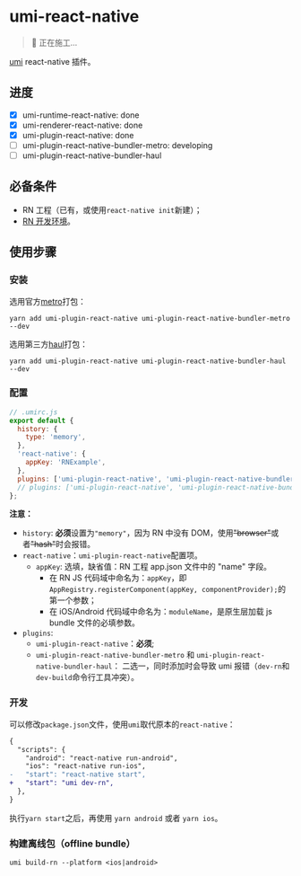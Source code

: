 # umi-react-native

> 👷 正在施工...

[umi](https://umijs.org/) react-native 插件。

## 进度

- [x] umi-runtime-react-native: done
- [x] umi-renderer-react-native: done
- [x] umi-plugin-react-native: done
- [ ] umi-plugin-react-native-bundler-metro: developing
- [ ] umi-plugin-react-native-bundler-haul

## 必备条件

- RN 工程（已有，或使用`react-native init`新建）；
- [RN 开发环境](https://reactnative.dev/docs/environment-setup)。

## 使用步骤

### 安装

选用官方[metro](https://facebook.github.io/metro/)打包：

```npm
yarn add umi-plugin-react-native umi-plugin-react-native-bundler-metro  --dev
```

选用第三方[haul](https://github.com/callstack/haul)打包：

```npm
yarn add umi-plugin-react-native umi-plugin-react-native-bundler-haul  --dev
```

### 配置

```javascript
// .umirc.js
export default {
  history: {
    type: 'memory',
  },
  'react-native': {
    appKey: 'RNExample',
  },
  plugins: ['umi-plugin-react-native', 'umi-plugin-react-native-bundler-metro'],
  // plugins: ['umi-plugin-react-native', 'umi-plugin-react-native-bundler-haul'],
};
```

**注意：**

- `history`: **必须**设置为`"memory"`，因为 RN 中没有 DOM，使用<s>"browser"</s>或者<s>"hash"</s>时会报错。
- `react-native`：`umi-plugin-react-native`配置项。
  - `appKey`: 选填，缺省值：RN 工程 app.json 文件中的 "name" 字段。
    - 在 RN JS 代码域中命名为：`appKey`，即`AppRegistry.registerComponent(appKey, componentProvider);`的第一个参数；
    - 在 iOS/Android 代码域中命名为：`moduleName`，是原生层加载 js bundle 文件的必填参数。
- `plugins`:
  - `umi-plugin-react-native`：**必须**;
  - `umi-plugin-react-native-bundler-metro` 和 `umi-plugin-react-native-bundler-haul`： 二选一，同时添加时会导致 umi 报错（`dev-rn`和`dev-build`命令行工具冲突）。

### 开发

可以修改`package.json`文件，使用`umi`取代原本的`react-native`：

```diff
{
  "scripts": {
    "android": "react-native run-android",
    "ios": "react-native run-ios",
-   "start": "react-native start",
+   "start": "umi dev-rn",
  },
}
```

执行`yarn start`之后，再使用 `yarn android` 或者 `yarn ios`。

### 构建离线包（offline bundle）

```shell
umi build-rn --platform <ios|android>
```
